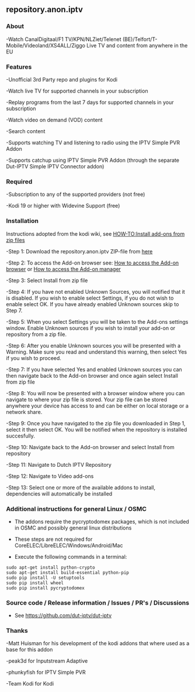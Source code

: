 ## repository.anon.iptv

### About

-Watch CanalDigitaal/F1 TV/KPN/NLZiet/Telenet (BE)/Telfort/T-Mobile/Videoland/XS4ALL/Ziggo Live TV and content from anywhere in the EU

### Features

-Unofficial 3rd Party repo and plugins for Kodi

-Watch live TV for supported channels in your subscription

-Replay programs from the last 7 days for supported channels in your subscription

-Watch video on demand (VOD) content

-Search content

-Supports watching TV and listening to radio using the IPTV Simple PVR Addon

-Supports catchup using IPTV Simple PVR Addon (through the separate Dut-IPTV Simple IPTV Connector addon)

### Required

-Subscription to any of the supported providers (not free)

-Kodi 19 or higher with Widevine Support (free)

### Installation
Instructions adopted from the kodi wiki, see [HOW-TO:Install add-ons from zip files](https://kodi.wiki/view/HOW-TO:Install_add-ons_from_zip_files)

-Step 1: Download the repository.anon.iptv ZIP-file from [here](https://github.com/dut-iptv/dut-iptv.github.io/raw/master/repository.anon.iptv-latest.zip)

-Step 2: To access the Add-on browser see: [How to access the Add-on browser](https://kodi.wiki/view/Add-on_manager#How_to_access_the_Add-on_browser) or [How to access the Add-on manager](https://kodi.wiki/view/Add-on_manager#How_to_access_the_Add-on_manager)

-Step 3: Select Install from zip file

-Step 4: If you have not enabled Unknown Sources, you will notified that it is disabled. If you wish to enable select Settings, if you do not wish to enable select OK. If you have already enabled Unknown sources skip to Step 7.

-Step 5: When you select Settings you will be taken to the Add-ons settings window. Enable Unknown sources if you wish to install your add-on or repository from a zip file.

-Step 6: After you enable Unknown sources you will be presented with a Warning. Make sure you read and understand this warning, then select Yes if you wish to proceed.

-Step 7: If you have selected Yes and enabled Unknown sources you can then navigate back to the Add-on browser and once again select Install from zip file

-Step 8: You will now be presented with a browser window where you can navigate to where your zip file is stored. Your zip file can be stored anywhere your device has access to and can be either on local storage or a network share.

-Step 9: Once you have navigated to the zip file you downloaded in Step 1, select it then select OK. You will be notified when the repository is installed succesfully.

-Step 10: Navigate back to the Add-on browser and select Install from repository

-Step 11: Navigate to Dutch IPTV Repository

-Step 12: Navigate to Video add-ons

-Step 13: Select one or more of the available addons to install, dependencies will automatically be installed

### Additional instructions for general Linux / OSMC

- The addons require the pycryptodomex packages, which is not included in OSMC and possibly general linux distributions

- These steps are not required for CoreELEC/LibreELEC/Windows/Android/Mac

- Execute the following commands in a terminal:

```
sudo apt-get install python-crypto
sudo apt-get install build-essential python-pip
sudo pip install -U setuptools
sudo pip install wheel
sudo pip install pycryptodomex
```

### Source code / Release information / Issues / PR's / Discussions

- See https://github.com/dut-iptv/dut-iptv

### Thanks

-Matt Huisman for his development of the kodi addons that where used as a base for this addon

-peak3d for Inputstream Adaptive

-phunkyfish for IPTV Simple PVR

-Team Kodi for Kodi